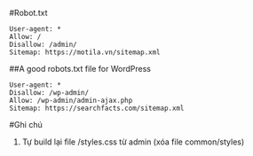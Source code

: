 #Robot.txt
```
User-agent: *
Allow: /
Disallow: /admin/
Sitemap: https://motila.vn/sitemap.xml
```

##A good robots.txt file for WordPress
```
User-agent: *
Disallow: /wp-admin/
Allow: /wp-admin/admin-ajax.php
Sitemap: https://searchfacts.com/sitemap.xml
```

#Ghi chú
1. Tự build lại file /styles.css từ admin (xóa file common/styles)
